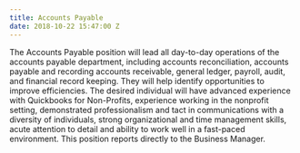 ```yaml
---
title: Accounts Payable
date: 2018-10-22 15:47:00 Z
---
```


The Accounts Payable position will lead all day-to-day operations of the accounts payable department, including accounts reconciliation, accounts payable and recording accounts receivable, general ledger, payroll, audit, and financial record keeping. They will help identify opportunities to improve efficiencies. The desired individual will have advanced experience with Quickbooks for Non-Profits, experience working in the nonprofit setting, demonstrated professionalism and tact in communications with a diversity of individuals, strong organizational and time management skills, acute attention to detail and ability to work well in a fast-paced environment. This position reports directly to the Business Manager.